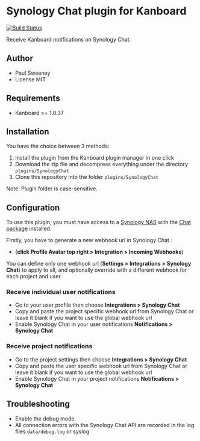 Synology Chat plugin for Kanboard
=========================

[![Build Status](https://travis-ci.org/Kolossi/plugin-synology-chat.svg?branch=master)](https://travis-ci.org/Kolossi/plugin-synology-chat)

Receive Kanboard notifications on Synology Chat.

Author
------

- Paul Sweeney
- License MIT

Requirements
------------

- Kanboard >= 1.0.37

Installation
------------

You have the choice between 3 methods:

1. Install the plugin from the Kanboard plugin manager in one click
2. Download the zip file and decompress everything under the directory `plugins/SynologyChat`
3. Clone this repository into the folder `plugins/SynologyChat`

Note: Plugin folder is case-sensitive.

Configuration
-------------

To use this plugin, you must have access to a [Synology NAS](https://www.synology.com/products) with the [Chat package](https://www.synology.com/en-global/dsm/feature/chat) installed.

Firstly, you have to generate a new webhook url in Synology Chat :
- (**click Profile Avatar top right > Integration > Incoming Webhooks**)

You can define only one webhook url (**Settings > Integrations > Synology Chat**) to apply to all, and optionally override with a different webhook for each project and user.

### Receive individual user notifications

- Go to your user profile then choose **Integrations > Synology Chat**
- Copy and paste the project specific webhook url from Synology Chat or leave it blank if you want to use the global webhook url
- Enable Synology Chat in your user notifications **Notifications > Synology Chat**

### Receive project notifications

- Go to the project settings then choose **Integrations > Synology Chat**
- Copy and paste the user specific webhook url from Synology Chat or leave it blank if you want to use the global webhook url
- Enable Synology Chat in your project notifications **Notifications > Synology Chat**

## Troubleshooting

- Enable the debug mode
- All connection errors with the Synology Chat API are recorded in the log files `data/debug.log` or syslog
